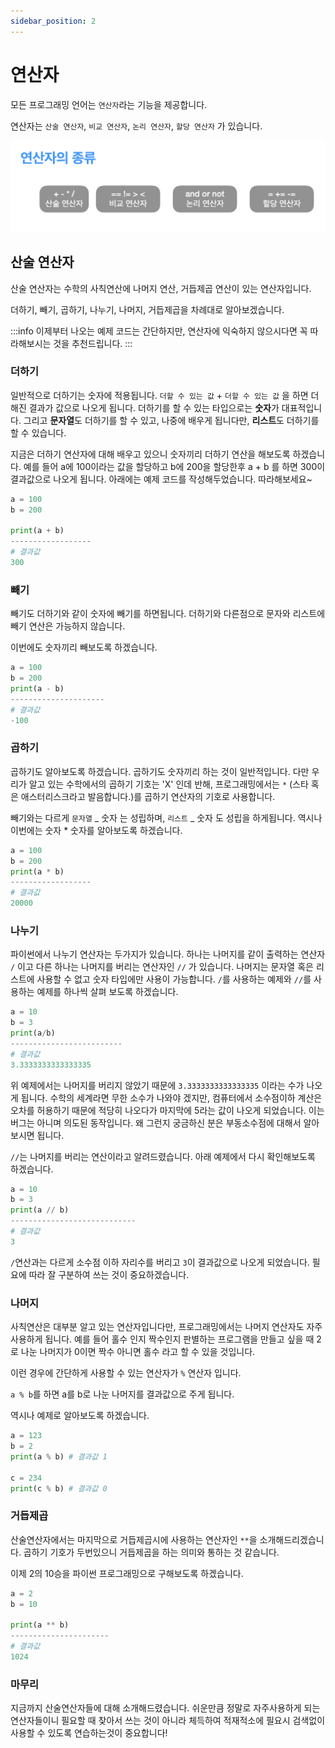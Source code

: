 ```yaml
---
sidebar_position: 2
---
```


# 연산자

모든 프로그래밍 언어는 `연산자`라는 기능을 제공합니다.

연산자는 `산술 연산자`, `비교 연산자`, `논리 연산자`, `할당 연산자` 가 있습니다.

![연산자의 종류](../assets/image/section1/2.png)

## 산술 연산자

산술 연산자는 수학의 사칙연산에 나머지 연산, 거듭제곱 연산이 있는 연산자입니다.

더하기, 빼기, 곱하기, 나누기, 나머지, 거듭제곱을 차례대로 알아보겠습니다.

:::info
이제부터 나오는 예제 코드는 간단하지만, 연산자에 익숙하지 않으시다면 꼭 따라해보시는 것을 추천드립니다.
:::

### 더하기

일반적으로 더하기는 숫자에 적용됩니다.
`더할 수 있는 값` + `더할 수 있는 값` 을 하면 더해진 결과가 값으로 나오게 됩니다.
더하기를 할 수 있는 타입으로는 **숫자**가 대표적입니다. 그리고 **문자열**도 더하기를 할 수 있고, 나중에 배우게 됩니다만, **리스트**도 더하기를 할 수 있습니다.

지금은 더하기 연산자에 대해 배우고 있으니 숫자끼리 더하기 연산을 해보도록 하겠습니다.
예를 들어 a에 100이라는 값을 할당하고 b에 200을 할당한후 a + b 를 하면 300이 결과값으로 나오게 됩니다. 아래에는 예제 코드를 작성해두었습니다. 따라해보세요~

```python
a = 100
b = 200

print(a + b)
------------------
# 결과값
300
```

### 빼기

빼기도 더하기와 같이 숫자에 빼기를 하면됩니다.
더하기와 다른점으로 문자와 리스트에 빼기 연산은 가능하지 않습니다.

이번에도 숫자끼리 빼보도록 하겠습니다.

```python
a = 100
b = 200
print(a - b)
---------------------
# 결과값
-100
```

### 곱하기

곱하기도 알아보도록 하겠습니다. 곱하기도 숫자끼리 하는 것이 일반적입니다.
다만 우리가 알고 있는 수학에서의 곱하기 기호는 'X' 인데 반해, 프로그래밍에서는 `*` (스타 혹은 애스터리스크라고 발음합니다.)를 곱하기 연산자의 기호로 사용합니다.

빼기와는 다르게 `문자열` _ 숫자 는 성립하며, `리스트` _ 숫자 도 성립을 하게됩니다.
역시나 이번에는 숫자 \* 숫자를 알아보도록 하겠습니다.

```python
a = 100
b = 200
print(a * b)
------------------
# 결과값
20000
```

### 나누기

파이썬에서 나누기 연산자는 두가지가 있습니다. 하나는 나머지를 같이 출력하는 연산자 `/` 이고 다른 하나는 나머지를 버리는 연산자인 `//` 가 있습니다. 나머지는 문자열 혹은 리스트에 사용할 수 없고 숫자 타입에만 사용이 가능합니다. `/`를 사용하는 예제와 `//`를 사용하는 예제를 하나씩 살펴 보도록 하겠습니다.

```python
a = 10
b = 3
print(a/b)
-------------------------
# 결과값
3.3333333333333335
```

위 예제에서는 나머지를 버리지 않았기 때문에 `3.3333333333333335` 이라는 수가 나오게 됩니다. 수학의 세계라면 무한 소수가 나와야 겠지만, 컴퓨터에서 소수점이하 계산은 오차를 허용하기 때문에 적당히 나오다가 마지막에 5라는 값이 나오게 되었습니다. 이는 버그는 아니며 의도된 동작입니다. 왜 그런지 궁금하신 분은 부동소수점에 대해서 알아보시면 됩니다.

`//`는 나머지를 버리는 연산이라고 알려드렸습니다. 아래 예제에서 다시 확인해보도록 하겠습니다.

```python
a = 10
b = 3
print(a // b)
----------------------------
# 결과값
3
```

`/`연산과는 다르게 소수점 이하 자리수를 버리고 `3`이 결과값으로 나오게 되었습니다.
필요에 따라 잘 구분하여 쓰는 것이 중요하겠습니다.

### 나머지

사칙연산은 대부분 알고 있는 연산자입니다만, 프로그래밍에서는 나머지 연산자도 자주사용하게 됩니다. 예를 들어 홀수 인지 짝수인지 판별하는 프로그램을 만들고 싶을 때 2로 나눈 나머지가 0이면 짝수 아니면 홀수 라고 할 수 있을 것입니다.

이런 경우에 간단하게 사용할 수 있는 연산자가 `%` 연산자 입니다.

`a % b`를 하면 a를 b로 나눈 나머지를 결과값으로 주게 됩니다.

역시나 예제로 알아보도록 하겠습니다.

```python
a = 123
b = 2
print(a % b) # 결과값 1

c = 234
print(c % b) # 결과값 0
```

### 거듭제곱

산술연산자에서는 마지막으로 거듭제곱시에 사용하는 연산자인 `**`을 소개해드리겠습니다.
곱하기 기호가 두번있으니 거듭제곱을 하는 의미와 통하는 것 같습니다.

이제 2의 10승을 파이썬 프로그래밍으로 구해보도록 하겠습니다.

```python
a = 2
b = 10

print(a ** b)
----------------------
# 결과값
1024
```

### 마무리

지금까지 산술연산자들에 대해 소개해드렸습니다. 쉬운만큼 정말로 자주사용하게 되는 연산자들이니 필요할 때 찾아서 쓰는 것이 아니라 체득하여 적재적소에 필요시 검색없이 사용할 수 있도록 연습하는것이 중요합니다!
